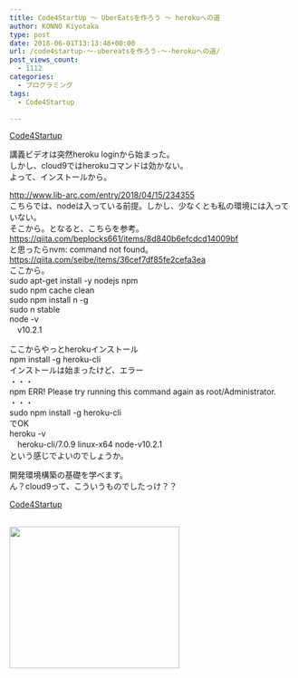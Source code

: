 ```yaml
---
title: Code4StartUp ～ UberEatsを作ろう ～ herokuへの道
author: KONNO Kiyotaka
type: post
date: 2018-06-01T13:13:48+00:00
url: /code4startup-～-ubereatsを作ろう-～-herokuへの道/
post_views_count:
  - 1112
categories:
  - プログラミング
tags:
  - Code4Startup

---
```

<a href="https://code4startup.com/?ref=kiyotakakonno" target="_blank">Code4Startup</a>

講義ビデオは突然heroku loginから始まった。  
しかし、cloud9ではherokuコマンドは効かない。  
よって、インストールから。

<a href="http://www.lib-arc.com/entry/2018/04/15/234355" target="_blank">http://www.lib-arc.com/entry/2018/04/15/234355</a>  
こちらでは、nodeは入っている前提。しかし、少なくとも私の環境には入っていない。  
そこから。となると、こちらを参考。  
<a href="https://qiita.com/beplocks661/items/8d840b6efcdcd14009bf" target="_blank">https://qiita.com/beplocks661/items/8d840b6efcdcd14009bf</a>  
と思ったらnvm: command not found。  
<a href="https://qiita.com/seibe/items/36cef7df85fe2cefa3ea" target="_blank">https://qiita.com/seibe/items/36cef7df85fe2cefa3ea</a>  
ここから。  
sudo apt-get install -y nodejs npm  
sudo npm cache clean  
sudo npm install n -g  
sudo n stable  
node -v  
　v10.2.1

ここからやっとherokuインストール  
npm install -g heroku-cli  
インストールは始まったけど、エラー  
・・・  
npm ERR! Please try running this command again as root/Administrator.  
・・・  
sudo npm install -g heroku-cli  
でOK  
heroku -v  
　heroku-cli/7.0.9 linux-x64 node-v10.2.1  
という感じでよいのでしょうか。

開発環境構築の基礎を学べます。  
ん？cloud9って、こういうものでしたっけ？？

<a href="https://code4startup.com/?ref=kiyotakakonno" target="_blank">Code4Startup</a>

<a href="https://px.a8.net/svt/ejp?a8mat=2ZIWSJ+4J4U2Q+UBO+U3W29" target="_blank" rel="nofollow"><br /> <img width="300" height="250" alt="" src="https://www21.a8.net/svt/bgt?aid=180601219274&wid=003&eno=01&mid=s00000003930005057000&mc=1" border="0" /></a>  
<img width="1" height="1" alt="" src="https://i0.wp.com/www18.a8.net/0.gif?resize=1%2C1&#038;ssl=1" border="0" data-recalc-dims="1" />